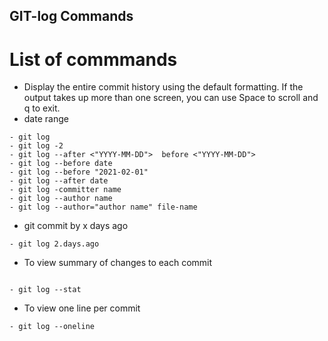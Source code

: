 ## GIT-log Commands
# List of commmands 
- Display the entire commit history using the default formatting. If the output takes up more than one  screen, you can use Space to scroll and q to exit.
- date range
```
- git log
- git log -2
- git log --after <"YYYY-MM-DD">  before <"YYYY-MM-DD">
- git log --before date
- git log --before "2021-02-01"
- git log --after date
- git log -committer name
- git log --author name
- git log --author="author name" file-name
```

- git commit by x days ago
```
- git log 2.days.ago
```

- To view summary of changes to each commit
```

- git log --stat
```

- To view one line per commit
```
- git log --oneline
```